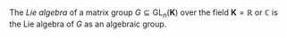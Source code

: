The *Lie algebra* of a matrix group $G \subseteq \mathrm{GL}_n(\mathbf{K})$ over the field $\mathbf{K} = \mathbb{R}$ or $\mathbb{C}$ is the Lie algebra of $G$ as an algebraic group.
